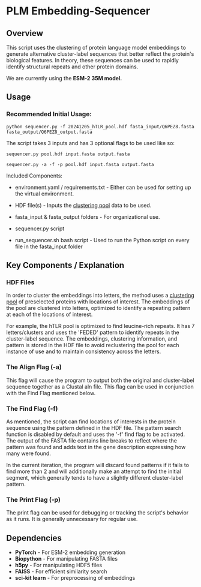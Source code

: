 # PLM Embedding-Sequencer
 
## Overview

This script uses the clustering of  protein language model embeddings to generate alternative cluster-label sequences that better reflect the protein's biological features. In theory, these sequences can be used to rapidly identify structural repeats and other protein domains.

We are currently using the **ESM-2 35M model.**

## Usage

### Recommended Initial Usage:

```
python sequencer.py -f 20241205_hTLR_pool.hdf fasta_input/Q6PEZ8.fasta fasta_output/Q6PEZ8_output.fasta
```

The script takes 3 inputs and has 3 optional flags to be used like so:
```
sequencer.py pool.hdf input.fasta output.fasta
```
```
sequencer.py -a -f -p pool.hdf input.fasta output.fasta
```

Included Components:
* environment.yaml / requirements.txt - Either can be used for setting up the virtual environment.

* HDF file(s) - Inputs the <ins>clustering pool</ins> data to be used.

* fasta_input & fasta_output folders - For organizational use.

* sequencer.py script

* run_sequencer.sh bash script - Used to run the Python script on every file in the fasta_input folder

## Key Components / Explanation

### HDF Files

In order to cluster the embeddings into letters, the method uses a <ins>clustering pool</ins> of preselected proteins with locations of interest. The embeddings of the pool are clustered into letters, optimized to identify a repeating pattern at each of the locations of interest.

For example, the hTLR pool is optimized to find leucine-rich repeats. It has 7 letters/clusters and uses the 'FEDED' pattern to identify repeats in the cluster-label sequence. The embeddings, clustering information, and pattern is stored in the HDF file to avoid reclustering the pool for each instance of use and to maintain consistency across the letters.

### The Align Flag (-a)

This flag will cause the program to output both the original and cluster-label sequence together as a Clustal aln file. This flag can be used in conjunction with the Find Flag mentioned below.

### The Find Flag (-f)

As mentioned, the script can find locations of interests in the protein sequence using the pattern defined in the HDF file. The pattern search function is disabled by default and uses the '-f' find flag to be activated. The output of the FASTA file contains line breaks to reflect where the pattern was found and adds text in the gene description expressing how many were found. 

In the current iteration, the program will discard found patterns if it fails to find more than 2 and will additionally make an attempt to find the initial segment, which generally tends to have a slightly different cluster-label pattern. 

### The Print Flag (-p)

The print flag can be used for debugging or tracking the script's behavior as it runs. It is generally unnecessary for regular use.

## Dependencies

- **PyTorch** - For ESM-2 embedding generation  
- **Biopython** - For manipulating FASTA files  
- **h5py** - For manipulating HDF5 files  
- **FAISS** - For efficient similarity search
- **sci-kit learn** - For preprocessing of embeddings